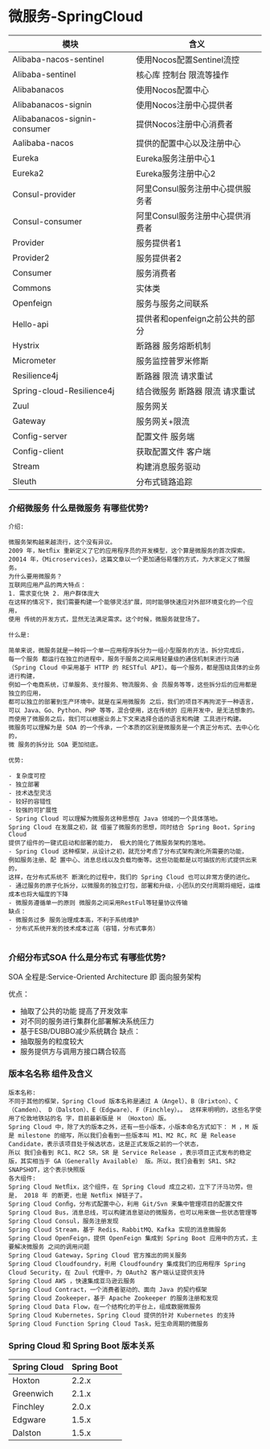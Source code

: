 # 微服务-SpringCloud
|    模块                         |       含义                        |
|     ---                        |       ---                         |
|    Alibaba-nacos-sentinel      |   使用Nocos配置Sentinel流控         |
|    Alibaba-sentinel            |   核心库 控制台 限流等操作            |
|    Alibabanacos                |   使用Nocos配置中心                 |
|    Alibabanacos-signin         |   使用Nocos注册中心提供者            |
|    Alibabanacos-signin-consumer|   提供Nocos注册中心消费者            |
|    Aalibaba-nacos              |   提供的配置中心以及注册中心          |
|    Eureka                      |    Eureka服务注册中心1              |
|    Eureka2                     |    Eureka服务注册中心2              |
|    Consul-provider             |    阿里Consul服务注册中心提供服务者    |
|    Consul-consumer             |    阿里Consul服务注册中心提供消费者    |
|    Provider                    |    服务提供者1                      |
|    Provider2                   |    服务提供者2                      |
|    Consumer                    |    服务消费者                       |
|    Commons                     |    实体类                          |
|    Openfeign                   |    服务与服务之间联系                |
|    Hello-api                   |    提供者和openfeign之前公共的部分    |
|    Hystrix                     |    断路器 服务熔断机制               |
|    Micrometer                  |    服务监控普罗米修斯                |
|    Resilience4j                |    断路器 限流 请求重试              |
|    Spring-cloud-Resilience4j   |    结合微服务 断路器 限流 请求重试     |
|    Zuul                        |    服务网关                        | 
|    Gateway                     |    服务网关+限流                    |
|    Config-server               |    配置文件 服务端                  |
|    Config-client               |    获取配置文件 客户端               |
|    Stream                      |    构建消息服务驱动                  |
|    Sleuth                      |    分布式链路追踪                   |



### 介绍微服务 什么是微服务 有哪些优势?
```text
介绍:

微服务架构越来越流行，这个没有异议。
2009 年，Netﬂix 重新定义了它的应用程序员的开发模型，这个算是微服务的首次探索。 20014 年，《Microservices》，这篇文章以一个更加通俗易懂的方式，为大家定义了微服务。
为什么要用微服务？
互联网应用产品的两大特点：
1. 需求变化快 2. 用户群体庞大
在这样的情况下，我们需要构建一个能够灵活扩展，同时能够快速应对外部环境变化的一个应用，
使用 传统的开发方式，显然无法满足需求。这个时候，微服务就登场了。 

什么是:

简单来说，微服务就是一种将一个单一应用程序拆分为一组小型服务的方法，拆分完成后，
每一个服务 都运行在独立的进程中，服务于服务之间采用轻量级的通信机制来进行沟通
（Spring Cloud 中采用基于 HTTP 的 RESTful API）。每一个服务，都是围绕具体的业务进行构建，
例如一个电商系统，订单服务、支付服务、物流服务、会 员服务等等，这些拆分后的应用都是独立的应用，
都可以独立的部署到生产环境中。就是在采用微服务 之后，我们的项目不再拘泥于一种语言，
可以 Java、Go、Python、PHP 等等，混合使用，这在传统的 应用开发中，是无法想象的。
而使用了微服务之后，我们可以根据业务上下文来选择合适的语言和构建 工具进行构建。
微服务可以理解为是 SOA 的一个传承，一个本质的区别是微服务是一个真正分布式、去中心化的，
微 服务的拆分比 SOA 更加彻底。 

优势:

- 复杂度可控 
- 独立部署
- 技术选型灵活 
- 较好的容错性 
- 较强的可扩展性
- Spring Cloud 可以理解为微服务这种思想在 Java 领域的一个具体落地。
Spring Cloud 在发展之初，就 借鉴了微服务的思想，同时结合 Spring Boot，Spring Cloud 
提供了组件的一键式启动和部署的能力， 极大的简化了微服务架构的落地。
- Spring Cloud 这种框架，从设计之初，就充分考虑了分布式架构演化所需要的功能，
例如服务注册、配 置中心、消息总线以及负载均衡等。这些功能都是以可插拔的形式提供出来的，
这样，在分布式系统不 断演化的过程中，我们的 Spring Cloud 也可以非常方便的进化。
- 通过服务的原子化拆分，以微服务的独立打包，部署和升级，小团队的交付周期将缩短，运维成本也将大幅度的下降
- 微服务遵循单一的原则 微服务之间采用RestFul等轻量协议传输
缺点：
- 微服务过多 服务治理成本高，不利于系统维护
- 分布式系统开发的技术成本过高（容错，分布式事务）
 
```
### 介绍分布式SOA 什么是分布式 有哪些优势?
SOA 全程是:Service-Oriented Architecture 即 面向服务架构

优点：
- 抽取了公共的功能 提高了开发效率
- 对不同的服务进行集群化部署解决系统压力
- 基于ESB/DUBBO减少系统耦合
缺点：
- 抽取服务的粒度较大
- 服务提供方与调用方接口耦合较高

### 版本名名称  组件及含义
```text
版本名称:
不同于其他的框架，Spring Cloud 版本名称是通过 A（Angel）、B（Brixton）、C（Camden）、 D（Dalston）、E（Edgware）、F（Finchley）。。 这样来明明的，这些名字使用了伦敦地铁站的名 字，目前最新版是 H （Hoxton）版。
Spring Cloud 中，除了大的版本之外，还有一些小版本，小版本命名方式如下： M ，M 版是 milestone 的缩写，所以我们会看到一些版本叫 M1、M2 RC，RC 是 Release Candidate，表示该项目处于候选状态，这是正式发版之前的一个状态，
所以 我们会看到 RC1、RC2 SR，SR 是 Service Release ，表示项目正式发布的稳定版，其实相当于 GA（Generally Available） 版。所以，我们会看到 SR1、SR2 SNAPSHOT，这个表示快照版 
各大组件:
Spring Cloud Netﬂix，这个组件，在 Spring Cloud 成立之初，立下了汗马功劳。但是， 2018 年 的断更，也是 Netﬂix 掉链子了。 
Spring Cloud Conﬁg，分布式配置中心，利用 Git/Svn 来集中管理项目的配置文件 
Spring Cloud Bus，消息总线，可以构建消息驱动的微服务，也可以用来做一些状态管理等
Spring Cloud Consul，服务注册发现
Spring Cloud Stream，基于 Redis、RabbitMQ、Kafka 实现的消息微服务 
Spring Cloud OpenFeign，提供 OpenFeign 集成到 Spring Boot 应用中的方式，主要解决微服务 之间的调用问题 
Spring Cloud Gateway，Spring Cloud 官方推出的网关服务
Spring Cloud Cloudfoundry，利用 Cloudfoundry 集成我们的应用程序 Spring Cloud Security，在 Zuul 代理中，为 OAuth2 客户端认证提供支持
Spring Cloud AWS ，快速集成亚马逊云服务
Spring Cloud Contract，一个消费者驱动的、面向 Java 的契约框架 
Spring Cloud Zookeeper，基于 Apache Zookeeper 的服务注册和发现 
Spring Cloud Data Flow，在一个结构化的平台上，组成数据微服务 
Spring Cloud Kubernetes，Spring Cloud 提供的针对 Kubernetes 的支持 
Spring Cloud Function Spring Cloud Task，短生命周期的微服务
```
###  Spring Cloud 和 Spring Boot 版本关系 
|  Spring Cloud   |  Spring Boot  |
|  ----           | ----          |
| Hoxton          | 2.2.x         |
| Greenwich       | 2.1.x         |
| Finchley        | 2.0.x         |
| Edgware         | 1.5.x         |
| Dalston         | 1.5.x         |